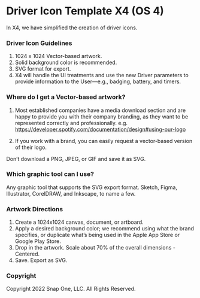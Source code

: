 # Driver Icon Template X4 (OS 4)

In X4, we have simplified the creation of driver icons.

### Driver Icon Guidelines

1. 1024 x 1024 Vector-based artwork.
2. Solid background color is recommended.
3. SVG format for export.
4. X4 will handle the UI treatments and use the new Driver parameters to provide information to the User—e.g., badging, battery, and timers.

### Where do I get a Vector-based artwork?

1. Most established companies have a media download section and are happy to provide you with their company branding, as they want to be represented correctly and professionally. e.g. https://developer.spotify.com/documentation/design#using-our-logo

2. If you work with a brand, you can easily request a vector-based version of their logo.

Don’t download a PNG, JPEG, or GIF and save it as SVG.

### Which graphic tool can I use?

Any graphic tool that supports the SVG export format. Sketch, Figma, Illustrator, CorelDRAW, and Inkscape, to name a few.

### Artwork Directions

1. Create a 1024x1024 canvas, document, or artboard.
2. Apply a desired background color; we recommend using what the brand specifies, or duplicate what’s being used in the Apple App Store or Google Play Store.
3. Drop in the artwork. Scale about 70% of the overall dimensions - Centered.
5. Save. Export as SVG.

### Copyright
Copyright 2022 Snap One, LLC. All Rights Reserved.
